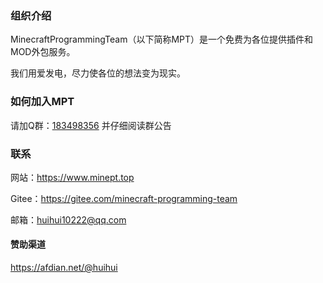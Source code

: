 ### 组织介绍
MinecraftProgrammingTeam（以下简称MPT）是一个免费为各位提供插件和MOD外包服务。

我们用爱发电，尽力使各位的想法变为现实。

### 如何加入MPT
请加Q群：[183498356](https://jq.qq.com/?_wv=1027&k=aCgs0sPl "点击链接加入群聊【MPT管理组】")
并仔细阅读群公告

### 联系

网站：https://www.minept.top

Gitee：https://gitee.com/minecraft-programming-team

邮箱：huihui10222@qq.com

#### 赞助渠道
https://afdian.net/@huihui
